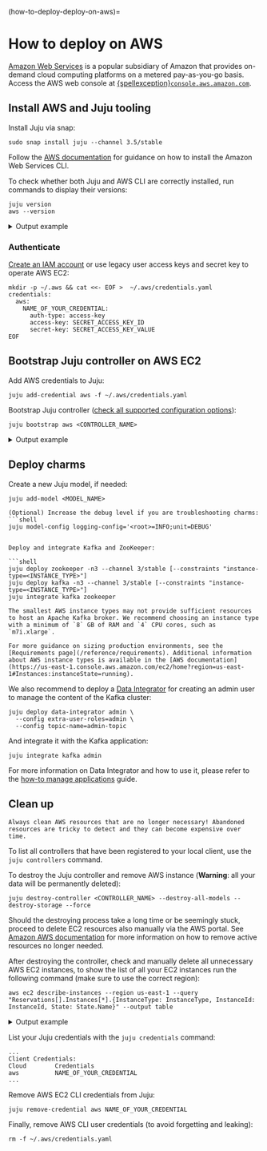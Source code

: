 (how-to-deploy-deploy-on-aws)=
# How to deploy on AWS

[Amazon Web Services](https://aws.amazon.com/) is a popular subsidiary of Amazon that provides on-demand cloud computing platforms on a metered pay-as-you-go basis. Access the AWS web console at [{spellexception}`console.aws.amazon.com`](https://console.aws.amazon.com/).

## Install AWS and Juju tooling

Install Juju via snap:

```shell
sudo snap install juju --channel 3.5/stable
```

Follow the [AWS documentation](https://docs.aws.amazon.com/cli/latest/userguide/getting-started-install.html) for guidance on how to install the Amazon Web Services CLI.

To check whether both Juju and AWS CLI are correctly installed, run commands to display their versions:

```shell
juju version
aws --version
```

<details>

<summary> Output example</summary>

```text
3.5.4-genericlinux-amd64
aws-cli/2.13.25 Python/3.11.5 Linux/6.2.0-33-generic exe/x86_64.ubuntu.23 prompt/off
```

</details>

### Authenticate

[Create an IAM account](https://docs.aws.amazon.com/eks/latest/userguide/getting-started-console.html) or use legacy user access keys and secret key to operate AWS EC2:

```shell
mkdir -p ~/.aws && cat <<- EOF >  ~/.aws/credentials.yaml
credentials:
  aws:
    NAME_OF_YOUR_CREDENTIAL:
      auth-type: access-key
      access-key: SECRET_ACCESS_KEY_ID
      secret-key: SECRET_ACCESS_KEY_VALUE
EOF
```

## Bootstrap Juju controller on AWS EC2

Add AWS credentials to Juju:

```shell
juju add-credential aws -f ~/.aws/credentials.yaml
```

Bootstrap Juju controller ([check all supported configuration options](https://juju.is/docs/juju/amazon-ec2)):

```shell
juju bootstrap aws <CONTROLLER_NAME>
```

<details>

<summary> Output example</summary>

```text
Creating Juju controller "aws-us-east-1" on aws/us-east-1
Looking for packaged Juju agent version 3.5.4 for amd64
Located Juju agent version 3.5.4-ubuntu-amd64 at https://juju-dist-aws.s3.amazonaws.com/agents/agent/3.5.4/juju-3.5.4-linux-amd64.tgz
Launching controller instance(s) on aws/us-east-1...
 - i-0f4615983d113166d (arch=amd64 mem=8G cores=2)           
Installing Juju agent on bootstrap instance
Waiting for address
Attempting to connect to 54.226.221.6:22
Attempting to connect to 172.31.20.34:22
Connected to 54.226.221.6
Running machine configuration script...
Bootstrap agent now started
Contacting Juju controller at 54.226.221.6 to verify accessibility...

Bootstrap complete, controller "aws-us-east-1" is now available
Controller machines are in the "controller" model

Now you can run
	juju add-model <model-name>
to create a new model to deploy workloads.
```

</details>

## Deploy charms

Create a new Juju model, if needed:

```shell
juju add-model <MODEL_NAME>
```

```{caution}
(Optional) Increase the debug level if you are troubleshooting charms:
```shell
juju model-config logging-config='<root>=INFO;unit=DEBUG'
```
```

Deploy and integrate Kafka and ZooKeeper:

```shell
juju deploy zookeeper -n3 --channel 3/stable [--constraints "instance-type=<INSTANCE_TYPE>"] 
juju deploy kafka -n3 --channel 3/stable [--constraints "instance-type=<INSTANCE_TYPE>"]
juju integrate kafka zookeeper
```

```{caution}
The smallest AWS instance types may not provide sufficient resources to host an Apache Kafka broker. We recommend choosing an instance type with a minimum of `8` GB of RAM and `4` CPU cores, such as `m7i.xlarge`.

For more guidance on sizing production environments, see the [Requirements page](/reference/requirements). Additional information about AWS instance types is available in the [AWS documentation](https://us-east-1.console.aws.amazon.com/ec2/home?region=us-east-1#Instances:instanceState=running).
```

We also recommend to deploy a [Data Integrator](https://charmhub.io/data-integrator) for creating an admin user to manage the content of the Kafka cluster:

```shell
juju deploy data-integrator admin \
  --config extra-user-roles=admin \
  --config topic-name=admin-topic
```

And integrate it with the Kafka application:

```shell
juju integrate kafka admin
```

For more information on Data Integrator and how to use it, please refer to the [how-to manage applications](/how-to/manage-applications) guide.

## Clean up

```{caution}
Always clean AWS resources that are no longer necessary! Abandoned resources are tricky to detect and they can become expensive over time.
```

To list all controllers that have been registered to your local client, use the `juju controllers` command.

To destroy the Juju controller and remove AWS instance (**Warning**: all your data will be permanently deleted):

```shell
juju destroy-controller <CONTROLLER_NAME> --destroy-all-models --destroy-storage --force
```

Should the destroying process take a long time or be seemingly stuck, proceed to delete EC2 resources also manually 
via the AWS portal. See [Amazon AWS documentation](https://repost.aws/knowledge-center/terminate-resources-account-closure) for more information 
on how to remove active resources no longer needed.

After destroying the controller, check and manually delete all unnecessary AWS EC2 instances, to show the list of all your EC2 instances run the following command (make sure to use the correct region):

```shell
aws ec2 describe-instances --region us-east-1 --query "Reservations[].Instances[*].{InstanceType: InstanceType, InstanceId: InstanceId, State: State.Name}" --output table
```

<details>

<summary> Output example</summary>

```text
-------------------------------------------------------
|                  DescribeInstances                  |
+---------------------+----------------+--------------+
|     InstanceId      | InstanceType   |    State     |
+---------------------+----------------+--------------+
|  i-0f374435695ffc54c|  m7i.xlarge    |  terminated  |
|  i-0e1e8279f6b2a08e0|  m7i.xlarge    |  terminated  |
|  i-061e0d10d36c8cffe|  m7i.xlarge    |  terminated  |
|  i-0f4615983d113166d|  m7i.xlarge    |  terminated  |
+---------------------+----------------+--------------+
```

</details>

List your Juju credentials with the `juju credentials` command:

```shell
...
Client Credentials:
Cloud        Credentials
aws          NAME_OF_YOUR_CREDENTIAL
...
```

Remove AWS EC2 CLI credentials from Juju:

```shell
juju remove-credential aws NAME_OF_YOUR_CREDENTIAL
```

Finally, remove AWS CLI user credentials (to avoid forgetting and leaking):

```shell
rm -f ~/.aws/credentials.yaml
```
